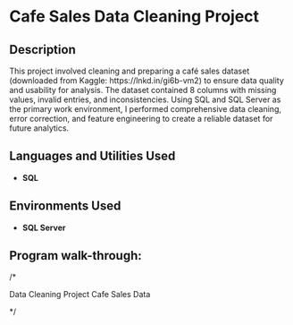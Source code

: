 <h1>Cafe Sales Data Cleaning Project</h1>



<h2>Description</h2>
This project involved cleaning and preparing a café sales dataset (downloaded from Kaggle: https://lnkd.in/gi6b-vm2) to ensure data quality and usability for analysis. The dataset contained 8 columns with missing values, invalid entries, and inconsistencies. Using SQL and SQL Server as the primary work environment, I performed comprehensive data cleaning, error correction, and feature engineering to create a reliable dataset for future analytics.
<br />


<h2>Languages and Utilities Used</h2>

- <b>SQL</b> 

<h2>Environments Used </h2>

- <b>SQL Server</b> 

<h2>Program walk-through:</h2>

/*




Data Cleaning Project
Cafe Sales Data

*/

